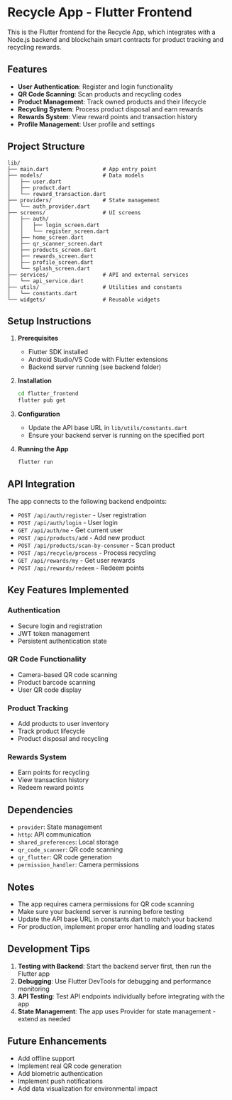 # Recycle App - Flutter Frontend

This is the Flutter frontend for the Recycle App, which integrates with a Node.js backend and blockchain smart contracts for product tracking and recycling rewards.

## Features

- **User Authentication**: Register and login functionality
- **QR Code Scanning**: Scan products and recycling codes
- **Product Management**: Track owned products and their lifecycle
- **Recycling System**: Process product disposal and earn rewards
- **Rewards System**: View reward points and transaction history
- **Profile Management**: User profile and settings

## Project Structure

```
lib/
├── main.dart                 # App entry point
├── models/                   # Data models
│   ├── user.dart
│   ├── product.dart
│   └── reward_transaction.dart
├── providers/                # State management
│   └── auth_provider.dart
├── screens/                  # UI screens
│   ├── auth/
│   │   ├── login_screen.dart
│   │   └── register_screen.dart
│   ├── home_screen.dart
│   ├── qr_scanner_screen.dart
│   ├── products_screen.dart
│   ├── rewards_screen.dart
│   ├── profile_screen.dart
│   └── splash_screen.dart
├── services/                 # API and external services
│   └── api_service.dart
├── utils/                    # Utilities and constants
│   └── constants.dart
└── widgets/                  # Reusable widgets
```

## Setup Instructions

1. **Prerequisites**
   - Flutter SDK installed
   - Android Studio/VS Code with Flutter extensions
   - Backend server running (see backend folder)

2. **Installation**
   ```bash
   cd flutter_frontend
   flutter pub get
   ```

3. **Configuration**
   - Update the API base URL in `lib/utils/constants.dart`
   - Ensure your backend server is running on the specified port

4. **Running the App**
   ```bash
   flutter run
   ```

## API Integration

The app connects to the following backend endpoints:

- `POST /api/auth/register` - User registration
- `POST /api/auth/login` - User login
- `GET /api/auth/me` - Get current user
- `POST /api/products/add` - Add new product
- `POST /api/products/scan-by-consumer` - Scan product
- `POST /api/recycle/process` - Process recycling
- `GET /api/rewards/my` - Get user rewards
- `POST /api/rewards/redeem` - Redeem points

## Key Features Implemented

### Authentication
- Secure login and registration
- JWT token management
- Persistent authentication state

### QR Code Functionality
- Camera-based QR code scanning
- Product barcode scanning
- User QR code display

### Product Tracking
- Add products to user inventory
- Track product lifecycle
- Product disposal and recycling

### Rewards System
- Earn points for recycling
- View transaction history
- Redeem reward points

## Dependencies

- `provider`: State management
- `http`: API communication
- `shared_preferences`: Local storage
- `qr_code_scanner`: QR code scanning
- `qr_flutter`: QR code generation
- `permission_handler`: Camera permissions

## Notes

- The app requires camera permissions for QR code scanning
- Make sure your backend server is running before testing
- Update the API base URL in constants.dart to match your backend
- For production, implement proper error handling and loading states

## Development Tips

1. **Testing with Backend**: Start the backend server first, then run the Flutter app
2. **Debugging**: Use Flutter DevTools for debugging and performance monitoring
3. **API Testing**: Test API endpoints individually before integrating with the app
4. **State Management**: The app uses Provider for state management - extend as needed

## Future Enhancements

- Add offline support
- Implement real QR code generation
- Add biometric authentication
- Implement push notifications
- Add data visualization for environmental impact
